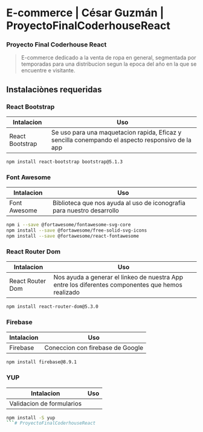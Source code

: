 # E-commerce | César Guzmán | ProyectoFinalCoderhouseReact
### Proyecto Final Coderhouse React
> E-commerce dedicado a la venta de ropa en general, segmentada por temporadas para una distribucion segun la epoca del año en la que se encuentre e visitante. 


## Instalaciònes requeridas

### React Bootstrap
 | Intalacion | Uso|
| ------ | ------ |
| React Bootstrap | Se uso para una maquetacion rapida, Eficaz y sencilla conempando el aspecto responsivo de la app|
```sh
npm install react-bootstrap bootstrap@5.1.3
```
### Font Awesome
 | Intalacion | Uso|
| ------ | ------ |
| Font Awesome | Biblioteca que nos ayuda al uso de iconografia para nuestro desarrollo|
```sh
npm i --save @fortawesome/fontawesome-svg-core
npm install --save @fortawesome/free-solid-svg-icons
npm install --save @fortawesome/react-fontawesome
```
### React Router Dom
| Intalacion | Uso|
| ------ | ------ |
| React Router Dom |Nos ayuda a generar el linkeo de nuestra App entre los diferentes componentes que hemos realizado|
```sh
npm install react-router-dom@5.3.0
```
### Firebase
| Intalacion | Uso|
| ------ | ------ |
| Firebase |Coneccion con firebase de Google|
```sh
npm install firebase@8.9.1
```
### YUP
| Intalacion | Uso|
| ------ | ------ |
| Validacion de formularios|
```sh
npm install -S yup
```# ProyectoFinalCoderhouseReact
